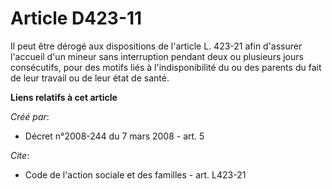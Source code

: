 # Article D423-11

Il peut être dérogé aux dispositions de l'article L. 423-21 afin d'assurer l'accueil d'un mineur sans interruption pendant
deux ou plusieurs jours consécutifs, pour des motifs liés à l'indisponibilité du ou des parents du fait de leur travail ou de
leur état de santé.

**Liens relatifs à cet article**

_Créé par_:

  - Décret n°2008-244 du 7 mars 2008 - art. 5

_Cite_:

  - Code de l'action sociale et des familles - art. L423-21
